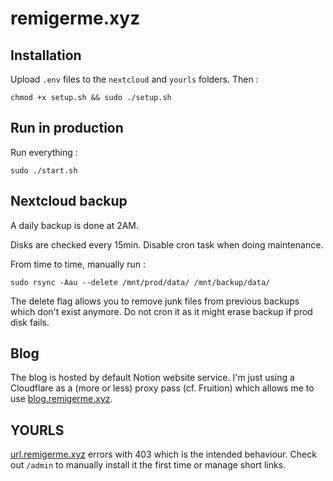 # remigerme.xyz

## Installation
Upload `.env` files to the `nextcloud` and `yourls` folders. Then :
```
chmod +x setup.sh && sudo ./setup.sh
```

## Run in production
Run everything :
```
sudo ./start.sh
```

## Nextcloud backup
A daily backup is done at 2AM.

Disks are checked every 15min. Disable cron task when doing maintenance.

From time to time, manually run :
```
sudo rsync -Aau --delete /mnt/prod/data/ /mnt/backup/data/
```
The delete flag allows you to remove junk files from previous backups which don't exist anymore. Do not cron it as it might erase backup if prod disk fails.

## Blog
The blog is hosted by default Notion website service. I'm just using a Cloudflare as a (more or less) proxy pass (cf. Fruition) which allows me to use [blog.remigerme.xyz](https://blog.remigerme.xyz).

## YOURLS
[url.remigerme.xyz](https://url.remigerme.xyz) errors with 403 which is the intended behaviour. Check out `/admin` to manually install it the first time or manage short links.